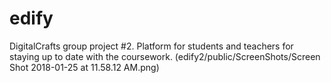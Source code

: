 # edify
DigitalCrafts group project #2. Platform for students and teachers for staying up to date with the coursework.
(edify2/public/ScreenShots/Screen Shot 2018-01-25 at 11.58.12 AM.png)
